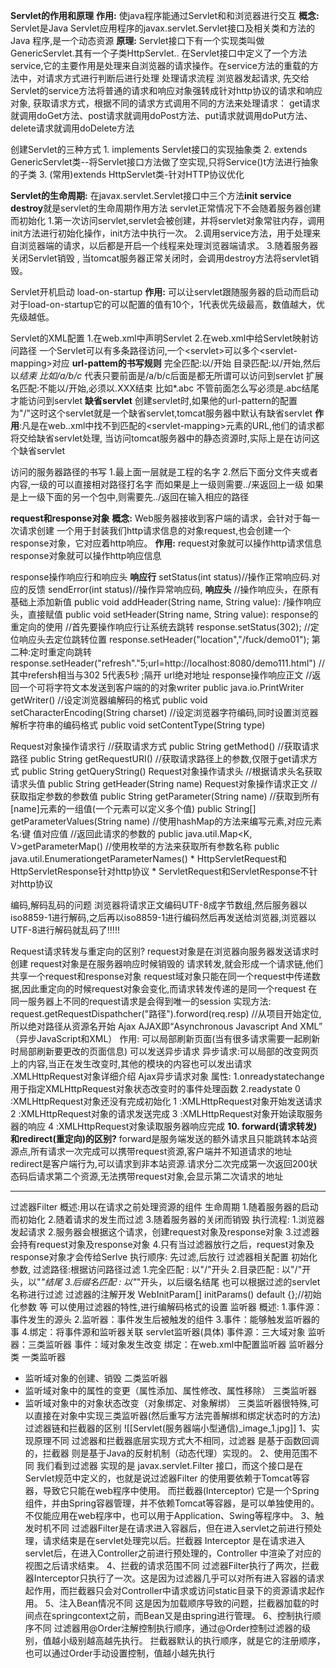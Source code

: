 **Servlet的作用和原理**
	**作用:**
	使java程序能通过Servlet和和浏览器进行交互
	**概念:**
	Servlet是Java Servlet应用程序的javax.servlet.Servlet接口及相关类和方法的Java 程序,是一个动态资源
	**原理:**
	Servlet接口下有一个实现类叫做GenericServlet.其有一个子类HttpServlet..
	在Servlet接口中定义了一个方法service,它的主要作用是处理来自浏览器的请求操作。在service方法的重载的方法中，对请求方式进行判断后进行处理
	处理请求流程
		浏览器发起请求,
		先交给Servlet的service方法将普通的请求和响应对象强转成针对http协议的请求和响应对象,
		获取请求方式，根据不同的请求方式调用不同的方法来处理请求：
		get请求就调用doGet方法、post请求就调用doPost方法、put请求就调用doPut方法、delete请求就调用doDelete方法

创建Servlet的三种方式
	1. implements Servlet接口的实现抽象类
	2. extends GenericServlet类--将Servlet接口方法做了空实现,只将Service()t方法进行抽象的子类
	3. (常用)extends HttpServlet类-针对HTTP协议优化

**Servlet的生命周期:**
	在javax.servlet.Servlet接口中三个方法**init service destroy**就是servlet的生命周期作用方法
	servlet正常情况下不会随着服务器创建而初始化 
	1.第一次访问servlet,servlet会被创建，并将servlet对象常驻内存，调用init方法进行初始化操作，init方法中执行一次。
	2.调用service方法，用于处理来自浏览器端的请求，以后都是开启一个线程来处理浏览器端请求。
	3.随着服务器关闭Servlet销毁  ,  当tomcat服务器正常关闭时，会调用destroy方法将servlet销毁。

Servlet开机启动
	load-on-startup
	**作用:** 可以让servlet跟随服务器的启动而启动
	对于load-on-startup它的可以配置的值有10个，1代表优先级最高，数值越大，优先级越低。

Servlet的XML配置
	1.在web.xml中声明Servlet
	2.在web.xml中给Servlet映射访问路径
	一个Servlet可以有多条路径访问,一个\<servlet>可以多个\<servlet-mapping>对应
	**url-pattem的书写规则**
		完全匹配:以/开始
		目录匹配:以/开始,然后以*结束
		比如/a/b/c* 代表只要前面是/a/b/c后面是都无所谓可以访问到servlet
		扩展名匹配:不能以/开始,必须以.XXX结束
		比如*.abc
		不管前面怎么写必须是.abc结尾才能访问到servlet
	**缺省servlet**
		创建servlet时,如果他的url-pattern的配置为"/"这时这个servlet就是一个缺省servlet,tomcat服务器中默认有缺省servlet
		**作用**:凡是在web..xml中找不到匹配的\<servlet-mapping>元素的URL,他们的请求都将交给缺省servlet处理,
		当访问tomcat服务器中的静态资源时,实际上是在访问这个缺省servlet

访问的服务器路径的书写
	1.最上面一层就是工程的名字
	2.然后下面分文件夹或者内容,一级的可以直接相对路径打名字
	而如果是上一级则需要../来返回上一级
	如果是上一级下面的另一个包中,则需要先../返回在输入相应的路径

**request和response对象**
	**概念:**
	Web服务器接收到客户端的请求，会针对于每一次请求创建
	一个用于封装我们http请求信息的对象request,也会创建一个response对象，它对应着http响应。
	**作用:**
	request对象就可以操作http请求信息
	response对象就可以操作http响应信息

response操作响应行和响应头
	**响应行**
	setStatus(int status)//操作正常响应码.对应的反馈
	sendError(int status)//操作异常响应码,
	**响应头**
	//操作响应头，在原有基础上添加新值
	public void addHeader(String name, String value):
	/操作响应头，直接赋值
	public void setHeader(String name, String value):
response的重定向的使用
	//首先要操作响应行让系统去跳转
	response.setStatus(302);
	//定位响应头去定位跳转位置
	response.setHeader("location","/fuck/demo01");
	第二种:定时重定向跳转
	response.setHeader("refresh"."5;url=http://localhost:8080/demo111.html")
	//其中refersh相当与302 5代表5秒 ;隔开 url绝对地址
response操作响应正文
	//返回一个可将字符文本发送到客户端的的对象writer
	public java.io.PrintWriter getWriter()
	//设定浏览器编解码的格式
	public void setCharacterEncoding(String charset)
	//设定浏览器字符编码,同时设置浏览器解析字符串的编码格式
	public void setContentType(String type)


Request对象操作请求行
	//获取请求方式
	public String getMethod()
	//获取请求路径
	public String getRequestURI()
	//获取请求路径上的参数,仅限于get请求方式
	public String getQueryString()
Request对象操作请求头
	//根据请求头名获取请求头值
	public String getHeader(String name)
Request对象操作请求正文
	//获取指定参数的参数值
	public String getParameter(String name)
	//获取到所有[name]元素的一组值(一个元素可以定义多个值)
	public String[] getParameterValues(String name)
	//使用hashMap的方法来编写元素,对应元素名:键 值对应值
	//返回此请求的参数的
	public java.util.Map<K, V>getParameterMap()
	//使用枚举的方法来获取所有参数名称
	public java.util.Enumeration<E>getParameterNames()
	* HttpServletRequest和HttpServletResponse针对http协议
	* ServletRequest和ServletResponse不针对http协议

编码,解码乱码的问题
	浏览器将请求正文编码UTF-8成字节数组,然后服务器以iso8859-1进行解码,之后再以iso8859-1进行编码然后再发送给浏览器,浏览器以UTF-8进行解码就乱码了!!!!!

Request请求转发与重定向的区别?
request对象是在浏览器向服务器发送请求时创建
request对象是在服务器响应时候销毁的
请求转发,就会形成一个请求链,他们共享一个request和response对象
request域对象只能在同一个request中传递数据,因此重定向的时候request对象会变化,而请求转发传递的是同一个request
在同一服务器上不同的request请求是会得到唯一的session
实现方法:
request.getRequestDispathcher("路径").forword(req.resp)
//从项目开始定位,所以绝对路径从资源名开始
Ajax
AJAX即“Asynchronous Javascript And XML”
（异步JavaScript和XML）
作用:
可以局部刷新页面(当有很多请求需要一起刷新时局部刷新要更改的页面信息)
可以发送异步请求
异步请求:可以局部的改变网页上的内容,当正在发生改变时,其他的模块的内容也可以发出请求
.XMLHttpRequest对象详细介绍
Ajax异步请求对象
属性:
1.onreadystatechange
用于指定XMLHttpRequest对象状态改变时的事件处理函数
2.readystate
0 :XMLHttpRequest对象还没有完成初始化
1 :XMLHttpRequest对象开始发送请求
2 :XMLHttpRequest对象的请求发送完成
3 :XMLHttpRequest对象开始读取服务器的响应
4 :XMLHttpRequest对象读取服务器响应完成
**10. forward(请求转发)和redirect(重定向)的区别?**
forward是服务端发送的额外请求且只能跳转本站资源点,所有请求一次完成可以携带request资源,客户端并不知道请求的地址
redirect是客户端行为,可以请求到非本站资源.请求分二次完成第一次返回200状态码后请求第二个资源,无法携带request对象,会显示第二次请求的地址


---
过滤器Filter
概述:用以在请求之前处理资源的组件
生命周期
1.随着服务器的启动而初始化
2.随着请求的发生而过滤
3.随着服务器的关闭而销毁
执行流程:
1.浏览器发起请求
2.服务器会根据这个请求，创建request对象及response对象
3.过滤器会持有request对象及response对象
4.只有当过滤器放行之后，request对象及response对象才会传给Serlve
执行顺序:
先过滤,后放行
过滤器相关配置
初始化参数,
过滤路径:根据访问路径过滤
1.完全匹配 : 以"/"开头
2.目录匹配 : 以"/"开头，以"*"结尾
3.后缀名匹配 : 以"*"开头，以后缀名结尾
也可以根据过滤的servlet名称进行过滤
过滤器的注解开发
WebInitParam[] initParams() default {};//初始化参数
等
可以使用过滤器的特性,进行编解码格式的设置
监听器
概述:
1.事件源：事件发生的源头
2.监听器：事件发生后被触发的组件
3.事件：能够触发监听器的事
4.绑定：将事件源和监听器关联
servlet监听器(具体)
事件源：三大域对象
监听器：三类监听器
事件：域对象发生改变
绑定：在web.xml中配置监听器
监听器分类
一类监听器
-   监听域对象的创建、销毁
二类监听器
-   监听域对象中的属性的变更（属性添加、属性修改、属性移除）
三类监听器
-   监听域对象中的对象状态改变（对象绑定、对象解绑）
三类监听器很特殊,可以直接在对象中实现三类监听器(然后重写方法完善解绑和绑定状态时的方法)
过滤器链和拦截器的区别
![[Servlet(服务器端小型通信)_image_1.jpg]]
1、实现原理不同 过滤器和拦截器底层实现方式大不相同，过滤器 是基于函数回调的，拦截器 则是基于Java的反射机制（动态代理）实现的。
2、使用范围不同 我们看到过滤器 实现的是 javax.servlet.Filter 接口，而这个接口是在Servlet规范中定义的，也就是说过滤器Filter 的使用要依赖于Tomcat等容器，导致它只能在web程序中使用。 而拦截器(Interceptor) 它是一个Spring组件，并由Spring容器管理，并不依赖Tomcat等容器，是可以单独使用的。不仅能应用在web程序中，也可以用于Application、Swing等程序中。
3、触发时机不同 过滤器Filter是在请求进入容器后，但在进入servlet之前进行预处理，请求结束是在servlet处理完以后。拦截器 Interceptor 是在请求进入servlet后，在进入Controller之前进行预处理的，Controller 中渲染了对应的视图之后请求结束。
4、拦截的请求范围不同 过滤器Filter执行了两次，拦截器Interceptor只执行了一次。这是因为过滤器几乎可以对所有进入容器的请求起作用，而拦截器只会对Controller中请求或访问static目录下的资源请求起作用。
5、注入Bean情况不同 这是因为加载顺序导致的问题，拦截器加载的时间点在springcontext之前，而Bean又是由spring进行管理。
6、控制执行顺序不同 过滤器用@Order注解控制执行顺序，通过@Order控制过滤器的级别，值越小级别越高越先执行。 拦截器默认的执行顺序，就是它的注册顺序，也可以通过Order手动设置控制，值越小越先执行